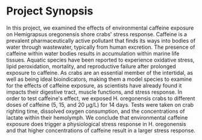 # Project Synopsis

In this project, we examined the effects of environmental caffeine exposure on Hemigrapsus oregonensis shore crabs' stress response. Caffeine is a prevalent pharmaceutically active pollutant that finds its ways into bodies of water through wastewater, typically from human excretion. The presence of caffeine within water bodies results in accumulation within marine life tissues. Aquatic species have been reported to experience oxidative stress, lipid peroxidation, mortality, and reproductive failure after prolonged exposure to caffeine. As crabs are an essential member of the intertidal, as well as being ideal bioindicators, making them a model species to examine for the effects of caffeine exposure, as scientists have already found it impacts their digestive tract, muscle functions, and stress response. In order to test caffeine's effect, we exposed H. oregonensis crabs to different doses of caffeine (5, 15, and 20 µg/L) for 14 days. Tests were taken on crab righting time, dissolved oxygen consumption, and the concentrations of lactate within their hemolymph. We conclude that environmental caffeine exposure does trigger a physiological stress response in H. oregonensis and that higher concentrations of caffeine result in a larger stress response. 
